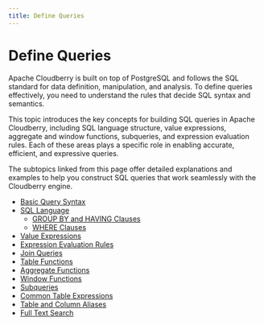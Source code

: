 ```yaml
---
title: Define Queries
---
```


# Define Queries

Apache Cloudberry is built on top of PostgreSQL and follows the SQL standard for data definition, manipulation, and analysis. To define queries effectively, you need to understand the rules that decide SQL syntax and semantics.

This topic introduces the key concepts for building SQL queries in Apache Cloudberry, including SQL language structure, value expressions, aggregate and window functions, subqueries, and expression evaluation rules. Each of these areas plays a specific role in enabling accurate, efficient, and expressive queries.

The subtopics linked from this page offer detailed explanations and examples to help you construct SQL queries that work seamlessly with the Cloudberry engine.

- [Basic Query Syntax](./basic-query-syntax.md)
- [SQL Language](./sql-language.md)
    - [GROUP BY and HAVING Clauses](./group-by-and-having-clauses.md)
    - [WHERE Clauses](./where-clauses.md)
- [Value Expressions](./value-expressions.md)
- [Expression Evaluation Rules](./evaluation-order.md)
- [Join Queries](./join-queries.md)
- [Table Functions](./table-functions.md)
- [Aggregate Functions](./aggregates-expressions.md)
- [Window Functions](./window-functions.md)
- [Subqueries](./subqueries.md)
- [Common Table Expressions](./cte-queries.md)
- [Table and Column Aliases](./table-and-column-aliases.md)
- [Full Text Search](./full-text-search/full-text-search-index.md)
